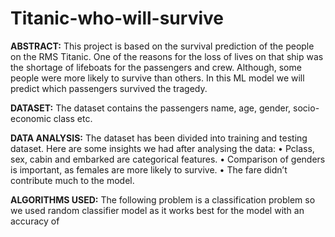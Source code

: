 # Titanic-who-will-survive
**ABSTRACT:**
This project is based on the survival prediction of the people on the RMS Titanic. One of the reasons for the loss of lives on that ship was the shortage of lifeboats for the passengers and crew. Although, some people were more likely to survive than others. In this ML model we will predict which passengers survived the tragedy.

**DATASET:**
The dataset contains the passengers name, age, gender, socio-economic class etc.

**DATA ANALYSIS:**
The dataset has been divided into training and testing dataset. Here are some insights we had after analysing the data: • Pclass, sex, cabin and embarked are categorical features. • Comparison of genders is important, as females are more likely to survive. • The fare didn’t contribute much to the model.

**ALGORITHMS USED:**
The following problem is a classification problem so we used random classifier model as it works best for the model with an accuracy of
